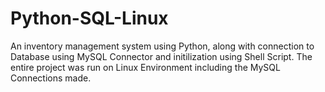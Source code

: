 # Python-SQL-Linux
An inventory management system using Python, along with connection to Database using MySQL Connector and initilization using Shell Script.
The entire project was run on Linux Environment including the MySQL Connections made.
